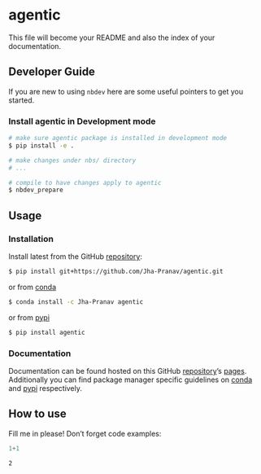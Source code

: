 # agentic


<!-- WARNING: THIS FILE WAS AUTOGENERATED! DO NOT EDIT! -->

This file will become your README and also the index of your
documentation.

## Developer Guide

If you are new to using `nbdev` here are some useful pointers to get you
started.

### Install agentic in Development mode

``` sh
# make sure agentic package is installed in development mode
$ pip install -e .

# make changes under nbs/ directory
# ...

# compile to have changes apply to agentic
$ nbdev_prepare
```

## Usage

### Installation

Install latest from the GitHub
[repository](https://github.com/Jha-Pranav/agentic):

``` sh
$ pip install git+https://github.com/Jha-Pranav/agentic.git
```

or from [conda](https://anaconda.org/Jha-Pranav/agentic)

``` sh
$ conda install -c Jha-Pranav agentic
```

or from [pypi](https://pypi.org/project/agentic/)

``` sh
$ pip install agentic
```

### Documentation

Documentation can be found hosted on this GitHub
[repository](https://github.com/Jha-Pranav/agentic)’s
[pages](https://Jha-Pranav.github.io/agentic/). Additionally
you can find package manager specific guidelines on
[conda](https://anaconda.org/Jha-Pranav/agentic) and
[pypi](https://pypi.org/project/agentic/) respectively.

## How to use

Fill me in please! Don’t forget code examples:

``` python
1+1
```

    2
